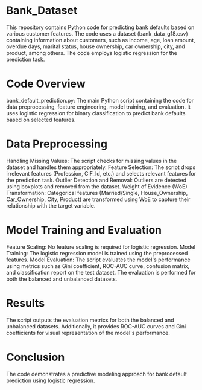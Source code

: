 # Bank_Dataset
This repository contains Python code for predicting bank defaults based on various customer features. The code uses a dataset (bank_data_g18.csv) containing information about customers, such as income, age, loan amount, overdue days, marital status, house ownership, car ownership, city, and product, among others. The code employs logistic regression for the prediction task.
# Code Overview
bank_default_prediction.py: The main Python script containing the code for data preprocessing, feature engineering, model training, and evaluation. It uses logistic regression for binary classification to predict bank defaults based on selected features.
# Data Preprocessing
Handling Missing Values: The script checks for missing values in the dataset and handles them appropriately.
Feature Selection: The script drops irrelevant features (Profession, CIF_Id, etc.) and selects relevant features for the prediction task.
Outlier Detection and Removal: Outliers are detected using boxplots and removed from the dataset.
Weight of Evidence (WoE) Transformation: Categorical features (Married/Single, House_Ownership, Car_Ownership, City, Product) are transformed using WoE to capture their relationship with the target variable.
# Model Training and Evaluation
Feature Scaling: No feature scaling is required for logistic regression.
Model Training: The logistic regression model is trained using the preprocessed features.
Model Evaluation: The script evaluates the model's performance using metrics such as Gini coefficient, ROC-AUC curve, confusion matrix, and classification report on the test dataset. The evaluation is performed for both the balanced and unbalanced datasets.
# Results
The script outputs the evaluation metrics for both the balanced and unbalanced datasets. Additionally, it provides ROC-AUC curves and Gini coefficients for visual representation of the model's performance.
# Conclusion
The code demonstrates a predictive modeling approach for bank default prediction using logistic regression. 
